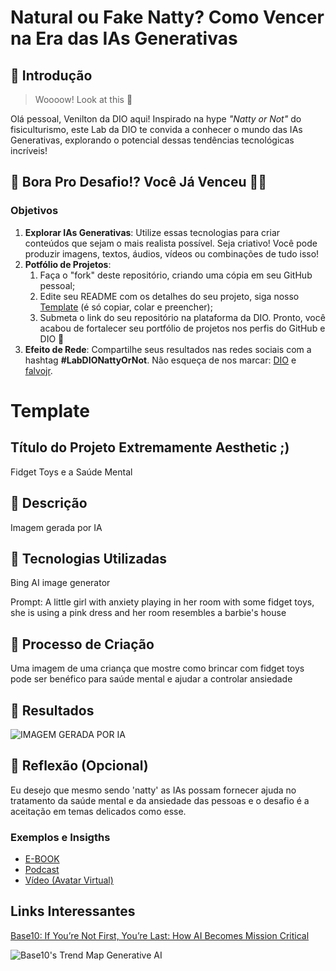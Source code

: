 # Natural ou Fake Natty? Como Vencer na Era das IAs Generativas

## 🚀 Introdução

> Woooow! Look at this 👀

Olá pessoal, Venilton da DIO aqui! Inspirado na hype _"Natty or Not"_ do fisiculturismo, este Lab da DIO te convida a conhecer o mundo das IAs Generativas, explorando o potencial dessas tendências tecnológicas incríveis!

## 🎯 Bora Pro Desafio!? Você Já Venceu 💪🤓

### Objetivos

1. **Explorar IAs Generativas**: Utilize essas tecnologias para criar conteúdos que sejam o mais realista possível. Seja criativo! Você pode produzir imagens, textos, áudios, vídeos ou combinações de tudo isso!
1. **Potfólio de Projetos**:
    1. Faça o "fork" deste repositório, criando uma cópia em seu GitHub pessoal;
    2. Edite seu README com os detalhes do seu projeto, siga nosso [Template](#template) (é só copiar, colar e preencher);
    3. Submeta o link do seu repositório na plataforma da DIO. Pronto, você acabou de fortalecer seu portfólio de projetos nos perfis do GitHub e DIO 🚀
1. **Efeito de Rede**: Compartilhe seus resultados nas redes sociais com a hashtag **#LabDIONattyOrNot**. Não esqueça de nos marcar: [DIO](https://www.linkedin.com/school/dio-makethechange) e [falvojr](https://www.linkedin.com/in/falvojr).

# Template


## Título do Projeto Extremamente Aesthetic ;)

Fidget Toys e a Saúde Mental

## 📒 Descrição

Imagem gerada por IA

## 🤖 Tecnologias Utilizadas

Bing AI image generator

Prompt: A little girl with anxiety playing in her room with some fidget toys, she is using a pink dress and her room resembles a barbie's house

## 🧐 Processo de Criação

Uma imagem de uma criança que mostre como brincar com fidget toys pode ser benéfico para saúde mental e ajudar a controlar ansiedade

## 🚀 Resultados

![IMAGEM GERADA POR IA](https://th.bing.com/th/id/OIG2.l2XLWDnpSFW7yUM0E2sJ?pid=ImgGn)


## 💭 Reflexão (Opcional)

Eu desejo que mesmo sendo 'natty' as IAs possam fornecer ajuda no tratamento da saúde mental e da ansiedade das pessoas e o desafio é a aceitação em temas delicados como esse.



### Exemplos e Insigths

- [E-BOOK](/exemplos/E-BOOK.md)
- [Podcast](/exemplos/PODCAST.md)
- [Vídeo (Avatar Virtual)](/exemplos/VIDEO.md)

## Links Interessantes

[Base10: If You’re Not First, You’re Last: How AI Becomes Mission Critical](https://base10.vc/post/generative-ai-mission-critical/)

![Base10's Trend Map Generative AI](https://github.com/digitalinnovationone/lab-natty-or-not/assets/730492/f4df26e8-f8f7-4419-8252-c69d73ea930c)

